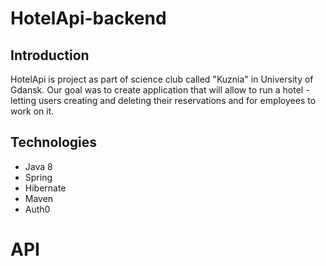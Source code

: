 # HotelApi-backend

## Introduction
HotelApi is project as part of science club called "Kuznia"
in University of Gdansk. Our goal was to create application
that will allow to run a hotel - letting users creating and
deleting their reservations and for employees to work on it.

## Technologies
- Java 8
- Spring
- Hibernate
- Maven
- Auth0

# API
##